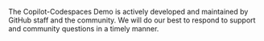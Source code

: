The Copilot-Codespaces Demo is  actively developed and maintained by GitHub staff and the community. We will do our best to respond to support and community questions in a timely manner.

